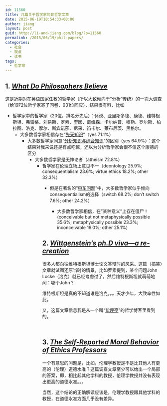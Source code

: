 ```yaml
---
id: 11560
title: 几篇关于哲学家的非哲学文章
date: 2015-06-19T10:54:33+00:00
author: jiang
layout: post
guid: http://li-and-jiang.com/blog/?p=11560
permalink: /2015/06/19/phil-papers/
categories:
  - 社会
  - 观点
  - 读书
tags:
  - 哲学家
---
```

## 1. _[What Do Philosophers Believe](http://philpapers.org/archive/BOUWDP)_

这是近期对在英语国家任教的哲学家（所以大致倾向于“分析”传统）的一次大调查（给1972位哲学家寄了问卷，931位回应），结果很有料，比如

  * 哲学家中的哲学家（20位，排名分先后）：休谟、亚里斯多德、康德、维特根斯坦、弗雷格、刘易斯、罗素、奎因、戴维森、卡尔纳普、穆勒、罗尔斯、柏拉图、洛克、摩尔、斯宾诺莎、尼采、笛卡尔、莱布尼茨、黑格尔。 
      * 大多数哲学家相信存在“[先天知识](http://li-and-jiang.com/blog/2015/04/19/kant-apriori/)”（yes 71.1%） 
          * 大多数哲学家同意“[分析知识与综合知识](http://li-and-jiang.com/blog/2015/04/19/kant-apriori/)”的区别（yes 64.9%）：这个结果对我来说还是有点吃惊，还以为分析哲学家会很不信这个康德的区分 
              * 大多数哲学家是无神论者（atheism 72.8%） 
                  * 哲学家在伦理立场上意见不一（deontology 25.9%; consequentialism 23.6%; virtue ethics 18.2%; other 32.3%） 
                      * 但是在著名的“[电车问题](https://en.wikipedia.org/wiki/Trolley_problem)”中，大多数哲学家似乎倾向consequentialism的选择（switch 68.2%; don’t switch 7.6%; other 24.2%） 
                          * 大多数哲学家相信，在”某种意义”上存在僵尸！(conceivable but not metaphysically possible 35.6%; metaphysically possible 23.3%; inconceivable 16.0%; other 25.1%)</ul> 
                        ## 2. _[Wittgenstein&#8217;s ph.D viva—a re-creation](http://www.ualberta.ca/~francisp/NewPhil448/WittViva.pdf)_
                        
                        很多人都向往维特根斯坦博士论文答辩时的风采。这篇（搞笑）文章就试图还原当时的情景，比如罗素提到，某个问题John Locke（洛克）就已经考虑过了，然后维特根斯坦就萌萌地问：哪个John？
                        
                        维特根斯坦是真的不知道谁是洛克。。。天才少年，大致率性如此。
                        
                        又，这篇文章信息我是从一个叫“[紫煙亭](http://thiseven.blogspot.com/2015/06/blog-post.html)”的哲学博客里看到的。
                        
                        &nbsp;
                        
                        ## 3. _[The Self-Reported Moral Behavior of Ethics Professors](http://www.faculty.ucr.edu/~eschwitz/SchwitzAbs/EthSelfRep.htm)_
                        
                        一个有意思的问题是，比如，伦理学教授是不是比其他人有更高的（伦理）道德水准？这篇调查文章至少可以给出一个局部的答案，即，相比起其他学科的教授，伦理学教授并没有表现出更高的道德水准。。。
                        
                        当然，这个结论的正确解读应该是，伦理学教授跟其他学科的教授，在道德水准方面几乎没有差异。